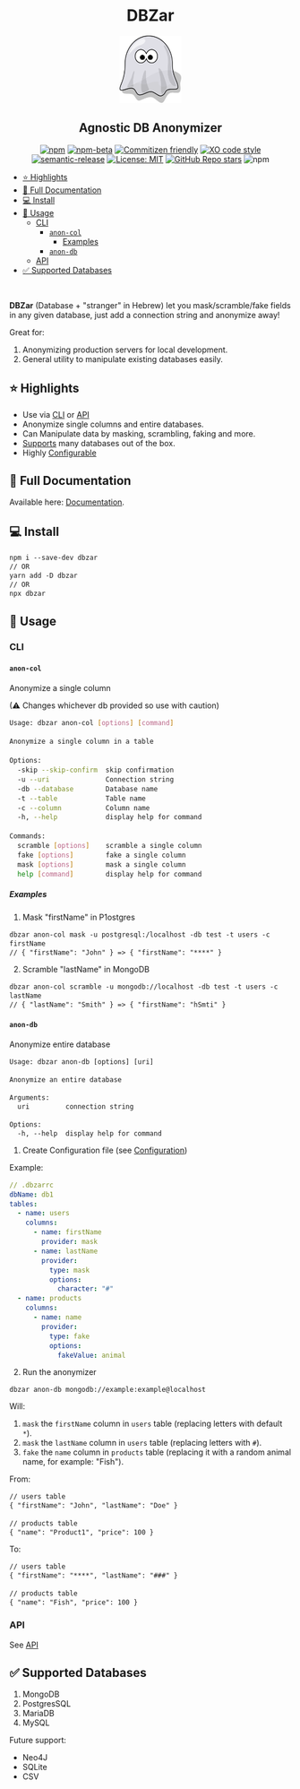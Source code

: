 <h1 align="center">DBZar</h1>
<div align="center">
<img src="https://raw.githubusercontent.com/nitzano/dbzar/master/website/static/img/logo.svg" height="120">
</div>
<h2 align="center">Agnostic DB Anonymizer </h2>

<div align="center">

[![npm](https://img.shields.io/npm/v/dbzar)](https://www.npmjs.com/package/dbzar)
[![npm-beta](https://img.shields.io/npm/v/dbzar/beta)](https://www.npmjs.com/package/dbzar)
[![Commitizen friendly](https://img.shields.io/badge/commitizen-friendly-brightgreen.svg)](http://commitizen.github.io/cz-cli/)
[![XO code style](https://img.shields.io/badge/code_style-XO-5ed9c7.svg)](https://github.com/xojs/xo)
[![semantic-release](https://img.shields.io/badge/%20%20%F0%9F%93%A6%F0%9F%9A%80-semantic--release-e10079.svg)](https://github.com/semantic-release/semantic-release)
[![License: MIT](https://img.shields.io/badge/License-MIT-yellow.svg)](https://opensource.org/licenses/MIT)
[![GitHub Repo stars](https://img.shields.io/github/stars/nitzano/dbzar?style=flat)](https://github.com/nitzano/dbzar/stargazers)
![npm](https://img.shields.io/npm/dw/dbzar)

</div>

- [⭐ Highlights](#-highlights)
- [📃 Full Documentation](#-full-documentation)
- [💻 Install](#-install)
- [👻 Usage](#-usage)
  - [CLI](#cli)
    - [`anon-col`](#anon-col)
      - [Examples](#examples)
    - [`anon-db`](#anon-db)
  - [API](#api)
- [✅ Supported Databases](#-supported-databases)

<br/>

**DBZar** (Database + "stranger" in Hebrew) let you mask/scramble/fake fields in any given database, just add a connection string and anonymize away!

Great for:

1. Anonymizing production servers for local development.
2. General utility to manipulate existing databases easily.

## ⭐ Highlights

- Use via [CLI](https://nitzano.github.io/dbzar/docs/usage) or [API](https://nitzano.github.io/dbzar/docs/usage/api)
- Anonymize single columns and entire databases.
- Can Manipulate data by masking, scrambling, faking and more.
- [Supports](https://nitzano.github.io/dbzar/docs/supported_dbs) many databases out of the box.
- Highly [Configurable](https://nitzano.github.io/dbzar/docs/config)

## 📃 Full Documentation

Available here: [Documentation](https://nitzano.github.io/dbzar/).

## 💻 Install

```
npm i --save-dev dbzar
// OR
yarn add -D dbzar
// OR
npx dbzar
```

## 👻 Usage

### CLI

#### `anon-col`

Anonymize a single column

(⚠ Changes whichever db provided so use with caution)

```bash
Usage: dbzar anon-col [options] [command]

Anonymize a single column in a table

Options:
  -skip --skip-confirm  skip confirmation
  -u --uri              Connection string
  -db --database        Database name
  -t --table            Table name
  -c --column           Column name
  -h, --help            display help for command

Commands:
  scramble [options]    scramble a single column
  fake [options]        fake a single column
  mask [options]        mask a single column
  help [command]        display help for command
```

##### Examples

1. Mask "firstName" in P1ostgres

```
dbzar anon-col mask -u postgresql:/localhost -db test -t users -c firstName
// { "firstName": "John" } => { "firstName": "****" }
```

2. Scramble "lastName" in MongoDB

```
dbzar anon-col scramble -u mongodb://localhost -db test -t users -c lastName
// { "lastName": "Smith" } => { "firstName": "hSmti" }
```

#### `anon-db`

Anonymize entire database

```
Usage: dbzar anon-db [options] [uri]

Anonymize an entire database

Arguments:
  uri         connection string

Options:
  -h, --help  display help for command
```

1. Create Configuration file (see [Configuration](https://nitzano.github.io/dbzar/docs/config))

Example:

```yaml
// .dbzarrc
dbName: db1
tables:
  - name: users
    columns:
      - name: firstName
        provider: mask
      - name: lastName
        provider:
          type: mask
          options:
            character: "#"
  - name: products
    columns:
      - name: name
        provider:
          type: fake
          options:
            fakeValue: animal
```

2. Run the anonymizer

```
dbzar anon-db mongodb://example:example@localhost
```

Will:

1. `mask` the `firstName` column in `users` table (replacing letters with default `*`).
2. `mask` the `lastName` column in `users` table (replacing letters with `#`).
3. `fake` the `name` column in `products` table (replacing it with a random animal name, for example: "Fish").

From:

```
// users table
{ "firstName": "John", "lastName": "Doe" }

// products table
{ "name": "Product1", "price": 100 }
```

To:

```
// users table
{ "firstName": "****", "lastName": "###" }

// products table
{ "name": "Fish", "price": 100 }
```

### API

See [API](http://localhost:3000/dbzar/docs/usage/api)

## ✅ Supported Databases

1. MongoDB
1. PostgresSQL
1. MariaDB
1. MySQL

Future support:

- Neo4J
- SQLite
- CSV
